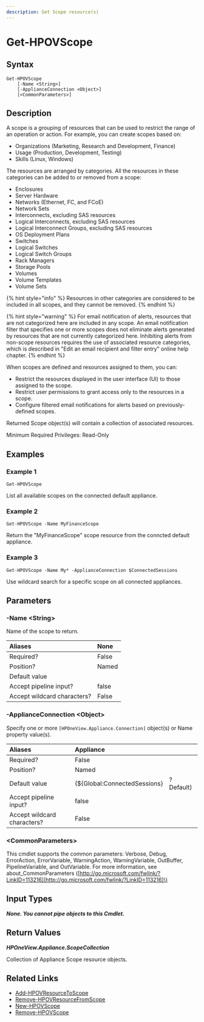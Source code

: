 ```yaml
---
description: Get Scope resource(s)
---
```


# Get-HPOVScope

## Syntax

```text
Get-HPOVScope
    [-Name <String>]
    [-ApplianceConnection <Object>]
    [<CommonParameters>]
```

## Description

A scope is a grouping of resources that can be used to restrict the range of an operation or action. For example, you can create scopes based on:

* Organizations \(Marketing, Research and Development, Finance\)
* Usage \(Production, Development, Testing\)
* Skills \(Linux, Windows\)

The resources are arranged by categories. All the resources in these categories can be added to or removed from a scope:

* Enclosures
* Server Hardware
* Networks \(Ethernet, FC, and FCoE\)
* Network Sets
* Interconnects, excluding SAS resources
* Logical Interconnects, excluding SAS resources
* Logical Interconnect Groups, excluding SAS resources
* OS Deployment Plans
* Switches
* Logical Switches
* Logical Switch Groups
* Rack Managers
* Storage Pools
* Volumes
* Volume Templates
* Volume Sets

{% hint style="info" %}
Resources in other categories are considered to be included in all scopes, and they cannot be removed.
{% endhint %}

{% hint style="warning" %}
For email notification of alerts, resources that are not categorized here are included in any scope. An email notification filter that specifies one or more scopes does not eliminate alerts generated by resources that are not currently categorized here. Inhibiting alerts from non-scope resources requires the use of associated resource categories, which is described in "Edit an email recipient and filter entry" online help chapter.
{% endhint %}

When scopes are defined and resources assigned to them, you can:

* Restrict the resources displayed in the user interface \(UI\) to those assigned to the scope.
* Restrict user permissions to grant access only to the resources in a scope.
* Configure filtered email notifications for alerts based on previously-defined scopes.

Returned Scope object\(s\) will contain a collection of associated resources.

Minimum Required Privileges: Read-Only

## Examples

### Example 1

```text
Get-HPOVScope
```

List all available scopes on the connected default appliance.

### Example 2

```text
Get-HPOVScope -Name MyFinanceScope
```

Return the "MyFinanceScope" scope resource from the conncted default appliance.

### Example 3

```text
Get-HPOVScope -Name My* -ApplianceConnection $ConnectedSessions
```

Use wildcard search for a specific scope on all connected appliances.

## Parameters

### -Name &lt;String&gt;

Name of the scope to return.

| Aliases | None |
| :--- | :--- |
| Required? | False |
| Position? | Named |
| Default value |  |
| Accept pipeline input? | false |
| Accept wildcard characters? | False |

### -ApplianceConnection &lt;Object&gt;

Specify one or more `[HPOneView.Appliance.Connection]` object\(s\) or Name property value\(s\).

| Aliases | Appliance |  |
| :--- | :--- | :--- |
| Required? | False |  |
| Position? | Named |  |
| Default value | \(${Global:ConnectedSessions} | ? Default\) |
| Accept pipeline input? | false |  |
| Accept wildcard characters? | False |  |

### &lt;CommonParameters&gt;

This cmdlet supports the common parameters: Verbose, Debug, ErrorAction, ErrorVariable, WarningAction, WarningVariable, OutBuffer, PipelineVariable, and OutVariable. For more information, see about\_CommonParameters \([http://go.microsoft.com/fwlink/?LinkID=113216](http://go.microsoft.com/fwlink/?LinkID=113216)\)

## Input Types

_**None. You cannot pipe objects to this Cmdlet.**_

## Return Values

_**HPOneView.Appliance.ScopeCollection**_

Collection of Appliance Scope resource objects.

## Related Links

* [Add-HPOVResourceToScope](add-hpovresourcetoscope.md)
* [Remove-HPOVResourceFromScope](remove-hpovresourcefromscope.md)
* [New-HPOVScope](new-hpovscope.md)
* [Remove-HPOVScope](remove-hpovscope.md)

